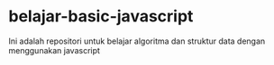 # belajar-basic-javascript
Ini adalah repositori untuk belajar algoritma dan struktur data dengan menggunakan javascript
